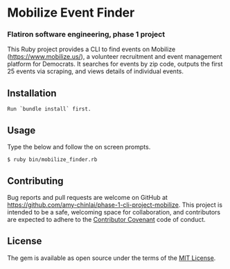 # Mobilize Event Finder
### Flatiron software engineering, phase 1 project

This Ruby project provides a CLI to find events on Mobilize (https://www.mobilize.us/), a volunteer recruitment and event management platform for Democrats. It searches for events by zip code, outputs the first 25 events via scraping, and views details of individual events.


## Installation

    Run `bundle install` first.

## Usage

Type the below and follow the on screen prompts.

    $ ruby bin/mobilize_finder.rb

## Contributing

Bug reports and pull requests are welcome on GitHub at https://github.com/amy-chinlai/phase-1-cli-project-mobilize. This project is intended to be a safe, welcoming space for collaboration, and contributors are expected to adhere to the [Contributor Covenant](contributor-covenant.org) code of conduct.


## License

The gem is available as open source under the terms of the [MIT License](http://opensource.org/licenses/MIT).